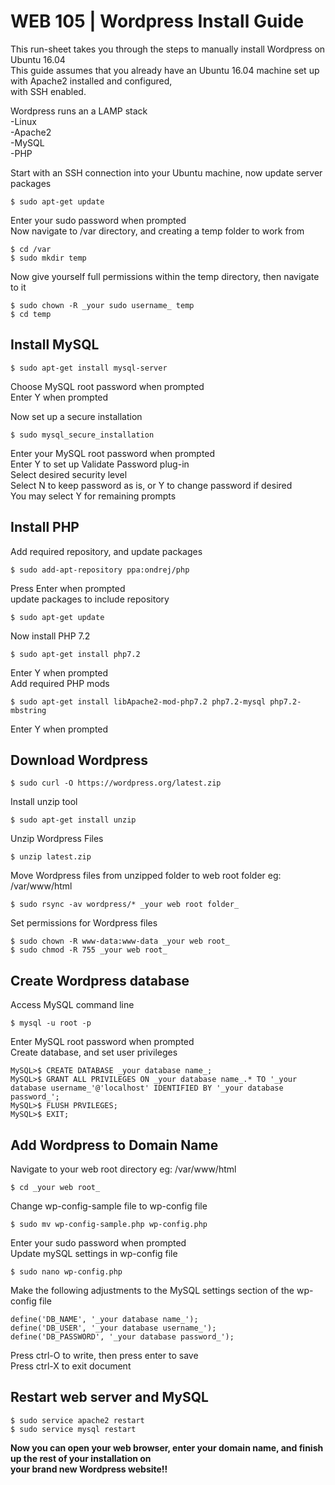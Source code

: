 # **WEB 105 | Wordpress Install Guide**  

This run-sheet takes you through the steps to manually install Wordpress on Ubuntu 16.04  
This guide assumes that you already have an Ubuntu 16.04 machine set up with Apache2 installed and configured,  
with SSH enabled.  

Wordpress runs an a LAMP stack  
 -Linux  
 -Apache2  
 -MySQL  
 -PHP  


Start with an SSH connection into your Ubuntu machine, now update server packages  

	$ sudo apt-get update  

Enter your sudo password when prompted  
Now navigate to /var directory, and creating a temp folder to work from    

	$ cd /var  
	$ sudo mkdir temp  

Now give yourself full permissions within the temp directory, then navigate to it  

	$ sudo chown -R _your sudo username_ temp  
	$ cd temp  

## **Install MySQL**  

	$ sudo apt-get install mysql-server  

Choose MySQL root password when prompted  
Enter Y when prompted  
  
Now set up a secure installation  

	$ sudo mysql_secure_installation  

Enter your MySQL root password when prompted  
Enter Y to set up Validate Password plug-in  
Select desired security level  
Select N to keep password as is, or Y to change password if desired  
You may select Y for remaining prompts  

## **Install PHP**    

Add required repository, and update packages    

	$ sudo add-apt-repository ppa:ondrej/php  

Press Enter when prompted  
update packages to include repository  

	$ sudo apt-get update  

Now install PHP 7.2  

	$ sudo apt-get install php7.2  

Enter Y when prompted  
Add required PHP mods  

	$ sudo apt-get install libApache2-mod-php7.2 php7.2-mysql php7.2-mbstring  

Enter Y when prompted  

## **Download Wordpress**  

	$ sudo curl -O https://wordpress.org/latest.zip  

Install unzip tool  

	$ sudo apt-get install unzip  

Unzip Wordpress Files  

	$ unzip latest.zip  

Move Wordpress files from unzipped folder to web root folder eg: /var/www/html  

	$ sudo rsync -av wordpress/* _your web root folder_  

Set permissions for Wordpress files  

	$ sudo chown -R www-data:www-data _your web root_  
	$ sudo chmod -R 755 _your web root_  

## **Create Wordpress database**  

Access MySQL command line  

	$ mysql -u root -p  

Enter MySQL root password when prompted  
Create database, and set user privileges  

	MySQL>$ CREATE DATABASE _your database name_;  
	MySQL>$ GRANT ALL PRIVILEGES ON _your database name_.* TO '_your database username_'@'localhost' IDENTIFIED BY '_your database password_';  
	MySQL>$ FLUSH PRVILEGES;  
	MySQL>$ EXIT;  

## **Add Wordpress to Domain Name**  

Navigate to your web root directory  eg: /var/www/html  

	$ cd _your web root_  

Change wp-config-sample file to wp-config file

	$ sudo mv wp-config-sample.php wp-config.php  

Enter your sudo password when prompted  
Update mySQL settings in wp-config file  

	$ sudo nano wp-config.php  

Make the following adjustments to the MySQL settings section of the wp-config file  

	define('DB_NAME', '_your database name_');  
	define('DB_USER', '_your database username_');  
	define('DB_PASSWORD', '_your database password_');  

Press ctrl-O to write, then press enter to save  
Press ctrl-X to exit document  

## **Restart web server and MySQL**    

	$ sudo service apache2 restart  
	$ sudo service mysql restart  


**Now you can open your web browser, enter your domain name, and finish up the rest of your installation on  
 your brand new Wordpress website!!**  




  

 

 
